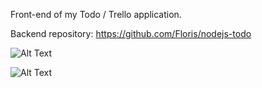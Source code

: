 Front-end of my Todo / Trello application.

Backend repository: https://github.com/Floris/nodejs-todo

![Alt Text](https://media.giphy.com/media/2jvWSh40tzSZPmA6ST/giphy.gif)

![Alt Text](https://media.giphy.com/media/2vod9RhFw92otLgA1C/giphy.gif)

